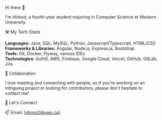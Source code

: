 Hi there 👋

I'm Hirbod, a fourth-year student majoring in Computer Science at Western University.

🛠️ My Tech Stack

**Languages:** Java, SQL, MySQL, Python, Javascript/Typescript, HTML/CSS  
**Frameworks & Libraries:** Angular, Node.js, Express.js, Bootstrap  
**Tools:** Git, Docker, Flyway, various IDEs  
**Technologies:** Auth0, AWS, Firebase, Google Cloud, Vercel, GitHub, GitLab, Jira  

👯 Collaboration

I love meeting and connecting with people, so if you're working on an intriguing project or looking for contributors, please don't hesitate to contact me!

💬 Let's Connect

📫 Email: [shoss2@uwo.ca]
